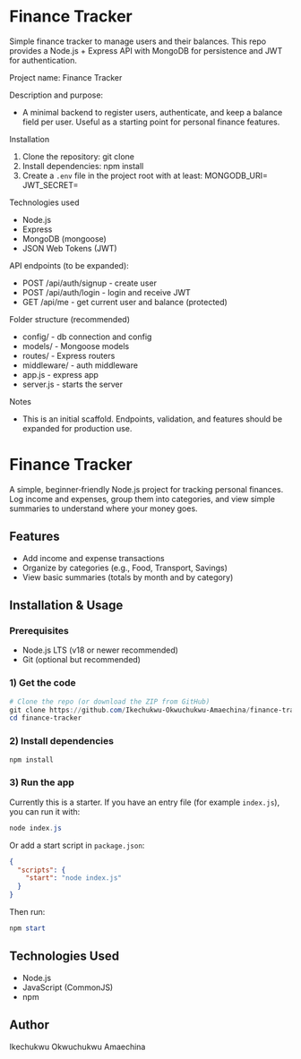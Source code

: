 # Finance Tracker

Simple finance tracker to manage users and their balances. This repo provides a Node.js + Express API with MongoDB for persistence and JWT for authentication.

Project name: Finance Tracker

Description and purpose:
- A minimal backend to register users, authenticate, and keep a balance field per user. Useful as a starting point for personal finance features.

Installation
1. Clone the repository:
   git clone <repo-url>
2. Install dependencies:
   npm install
3. Create a `.env` file in the project root with at least:
   MONGODB_URI=<your-mongodb-uri>
   JWT_SECRET=<your-secret>

Technologies used
- Node.js
- Express
- MongoDB (mongoose)
- JSON Web Tokens (JWT)

API endpoints (to be expanded):
- POST /api/auth/signup - create user
- POST /api/auth/login - login and receive JWT
- GET /api/me - get current user and balance (protected)

Folder structure (recommended)
- config/ - db connection and config
- models/ - Mongoose models
- routes/ - Express routers
- middleware/ - auth middleware
- app.js - express app
- server.js - starts the server

Notes
- This is an initial scaffold. Endpoints, validation, and features should be expanded for production use.
# Finance Tracker

A simple, beginner‑friendly Node.js project for tracking personal finances. Log income and expenses, group them into categories, and view simple summaries to understand where your money goes.


## Features

- Add income and expense transactions
- Organize by categories (e.g., Food, Transport, Savings)
- View basic summaries (totals by month and by category)


## Installation & Usage

### Prerequisites
- Node.js LTS (v18 or newer recommended)
- Git (optional but recommended)

### 1) Get the code
```powershell
# Clone the repo (or download the ZIP from GitHub)
git clone https://github.com/Ikechukwu-Okwuchukwu-Amaechina/finance-tracker.git
cd finance-tracker
```

### 2) Install dependencies
```powershell
npm install
```

### 3) Run the app
Currently this is a starter. If you have an entry file (for example `index.js`), you can run it with:
```powershell
node index.js
```

Or add a start script in `package.json`:
```json
{
  "scripts": {
    "start": "node index.js"
  }
}
```
Then run:
```powershell
npm start
```


## Technologies Used
- Node.js
- JavaScript (CommonJS)
- npm

## Author
Ikechukwu Okwuchukwu Amaechina  

